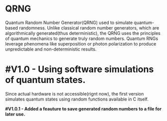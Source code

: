 # QRNG
Quantum Random Number Generator(QRNG) used to simulate quantum-based randomness. Unlike classical random number generators, which are algorithmically generated(thus deterministic), the QRNG uses the principles of quantum mechanics to generate truly random numbers. Quantum RNGs leverage phenomena like superposition or photon polarization to produce unpredictable and non-deterministic results.

# #V1.0 - Using software simulations of quantum states.

Since actual hardware is not accessible(rignt now), the first version simulates quantum states using random functions available in C itself. 

**#V1.0.1 - Added a feauture to save generated random numbers to a file for later use.**

